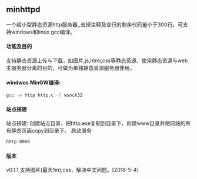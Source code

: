## minhttpd

一个超小型静态资源http服务器,,去掉注释及空行的剩余代码量小于300行。可支持windows和linux gcc编译。

#### 功能及目的

支持静态资源上传与下载，如图片,js,html,css等静态资源，使用静态资源与web主服务器分离的目的，可做为单独静态资源服务器使用。

#### windwos MinGW编译:
``` bash
gcc -o http http.c -l wsock32
```

#### 站点搭建
站点搭建:
创建站点目录，把http.exe复制到目录下，创建www目录并把网站的所有静态页面copy到目录下。
启动服务
``` bash
http 8080
```

#### 版本
v0.1.1 支持图片(最大1m),css，解决中文问题。[2016-5-4]
